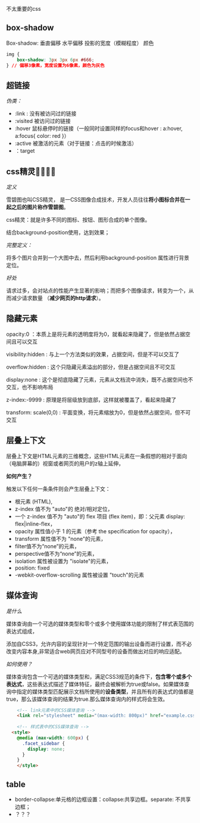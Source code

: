 不太重要的css

## box-shadow

Box-shadow: 垂直偏移 水平偏移  投影的宽度（模糊程度） 颜色

~~~ css
img {
	box-shadow: 3px 3px 6px #666;
} // 偏移3像素，宽度设置为6像素，颜色为灰色
~~~

## 超链接

*伪类：*

+ :link : 没有被访问过的链接
+ :visited 被访问过的链接
+ :hover 鼠标悬停时的链接（一般同时设置同样的focus和hover : a:hover, a:focus{ color: red }）
+ :active 被激活的元素（对于链接：点击的时候激活）
+ ：target

## css精灵🧚‍♀️🧚‍♂️

*定义*

雪碧图也叫CSS精灵， 是⼀CSS图像合成技术，开发⼈员往往**将⼩图标合并在⼀起之后的图⽚称作雪碧图**。

css精灵：就是许多不同的图标、按钮、图形合成的单个图像。

结合background-position使用，达到效果；

*完整定义：*

将多个图片合并到一个大图中去，然后利用background-position 属性进行背景定位。

*好处*

请求过多，会对站点的性能产生显著的影响；而把多个图像请求，转变为一个，从而减少请求数量 （**减少网页的http请求**）。

## 隐藏元素

opacity:0 ：本质上是将元素的透明度将为0，就看起来隐藏了，但是依然占据空间且可以交互

visibility:hidden : 与上⼀个⽅法类似的效果，占据空间，但是不可以交互了

overflow:hidden : 这个只隐藏元素溢出的部分，但是占据空间且不可交互

display:none : 这个是彻底隐藏了元素，元素从⽂档流中消失，既不占据空间也不交互，也不影响布局

z-index:-9999 : 原理是将层级放到底部，这样就被覆盖了，看起来隐藏了

transform: scale(0,0) : 平⾯变换，将元素缩放为0，但是依然占据空间，但不可交互

## 层叠上下文

层叠上下⽂是HTML元素的三维概念，这些HTML元素在⼀条假想的相对于⾯向（电脑屏幕的）视窗或者⽹⻚的⽤户的z轴上延伸，

**如何产⽣？**

触发以下任何一条条件则会产⽣层叠上下⽂：

- 根元素 (HTML),
- z-index 值不为 "auto"的 绝对/相对定位，
- ⼀个 z-index 值不为 "auto"的 flex 项⽬ (flex item)，即：⽗元素 display: flex|inline-flex，
- opacity 属性值⼩于 1 的元素（参考 the specification for opacity），
- transform 属性值不为 "none"的元素，
- filter值不为“none”的元素，
- perspective值不为“none”的元素，
- isolation 属性被设置为 "isolate"的元素，
- position: fixed
- -webkit-overflow-scrolling 属性被设置 "touch"的元素

## 媒体查询

*是什么*

媒体查询由⼀个可选的媒体类型和零个或多个使⽤媒体功能的限制了样式表范围的表达式组成，

添加⾃CSS3，允许内容的呈现针对⼀个特定范围的输出设备⽽进⾏设置，⽽不必改变内容本身,⾮常适合web⽹⻚应对不同型号的设备⽽做出对应的响应适配。

*如何使⽤？*

媒体查询包含⼀个可选的媒体类型和，满⾜CSS3规范的条件下，**包含零个或多个表达式**，这些表达式描述了媒体特征，最终会被解析为true或false。如果媒体查询中指定的媒体类型匹配展示⽂档所使⽤的**设备类型**，并且所有的表达式的值都是true，那么该媒体查询的结果为true.那么媒体查询内的样式将会⽣效。

```html
	<!-- link元素中的CSS媒体查询 -->
	<link rel="stylesheet" media="(max-width: 800px)" href="example.css" />
	
	<!-- 样式表中的CSS媒体查询 -->
  <style>
    @media (max-width: 600px) {
      .facet_sidebar {
        display: none;
      }
    }
	</style>
```

## table

+ border-collapse:单元格的边框设置：collapse:共享边框。separate: 不共享边框；
+ ？？？



































